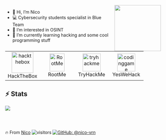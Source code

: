 <img  width="150" align="right" src="https://media.giphy.com/media/wwg1suUiTbCY8H8vIA/giphy-downsized-large.gif">

- 👋 Hi, I’m Nico
- 💻 Cybersecurity students specialist in Blue Team
- 👀 I’m interested in OSINT
- 🌱 I’m currently learning hacking and some cool programming stuff

<table>
  <tr>
    <td align="center" width="96">
      <a href="https://app.hackthebox.com/">
        <img src="https://images.crunchbase.com/image/upload/c_lpad,f_auto,q_auto:eco,dpr_1/l72z2dydduvghanfmvgz" width="70" height="68" alt="hackthebox" />
      </a>
      <br>HackTheBox
    </td>
    <td align="center" width="96">
      <a href="https://www.root-me.org/Nico-311129">
        <img src="https://pro.root-me.org/squelettes/images/RMP_logo_blanc.png" width="48" height="58" alt="RootMe" />
      </a>
      <br>RootMe
    </td>
      <td align="center" width="96">
      <a href="https://tryhackme.com/">
        <img src="https://tryhackme-images.s3.amazonaws.com/user-avatars/af7feb2c43a2c7d5f111b98ccbd15048.png" width="58" height="58" alt="tryhackme" />
      </a>
      <br>TryHackMe
    </td>
    </td>
      <td align="center" width="96">
      <a href="https://yeswehack.com/">
        <img src="https://cdn-yeswehack.com/user/avatar/default_image" width="58" height="58" alt="codinggame" />
      </a>
      <br>YesWeHack
    </td>
    
</table>

## ⚡ Stats

<!---<img  src="https://github-readme-stats.vercel.app/api?username=nico-vrn&show_icons=true&theme=radical"/>--->

<img src="https://github-readme-stats.vercel.app/api/top-langs/?username=nico-vrn&hide=html"/>

</br></br>

🔥 From [Nico](https://github.com/nico-vrn)
![visitors](https://visitor-badge.glitch.me/badge?page_id=nico-vrn)
[![GitHub: @nico-vrn](https://img.shields.io/github/followers/nico-vrn?label=follow&style=social)](https://github.com/nico-vrn)


<!---
nico-vrn/nico-vrn is a ✨ special ✨ repository because its `README.md` (this file) appears on your GitHub profile.
You can click the Preview link to take a look at your changes.
--->
